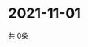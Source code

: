 # 2021-11-01
  共 0条

  <!-- BEGIN -->
  <!-- 最后更新时间Mon Nov 01 2021 02:22:00 GMT+0000 (Coordinated Universal Time) -->
  
  <!-- END -->
  
  